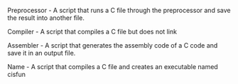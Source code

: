 Preprocessor -  A script that runs a C file through the preprocessor and save the result into another file.

Compiler - A script that compiles a C file but does not link

Assembler - A script that generates the assembly code of a C code and save it in an output file.

Name - A script that compiles a C file and creates an executable named cisfun
